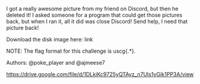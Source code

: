 I got a really awesome picture from my friend on Discord, but then he deleted it! I asked someone for a program that could get those pictures back, but when I ran it, all it did was close Discord! Send help, I need that picture back!

Download the disk image here: link

NOTE: The flag format for this challenge is uscg{.*}.

Authors: @poke_player and @ajmeese7

https://drive.google.com/file/d/1DLkiKc9725yQTAyz_n7Uls1yGik1PP3A/view
